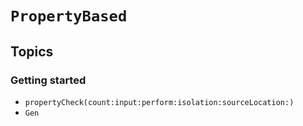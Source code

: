 # ``PropertyBased``

## Topics

### Getting started

- ``propertyCheck(count:input:perform:isolation:sourceLocation:)``
- ``Gen``
